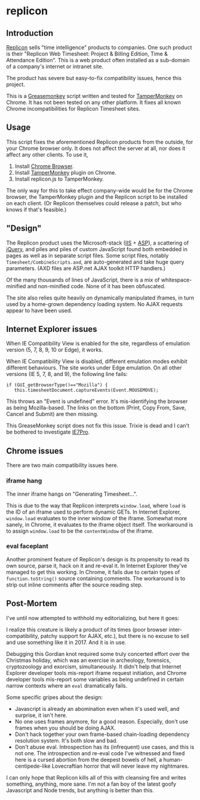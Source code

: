 # replicon

## Introduction

[Replicon](https://www.replicon.com) sells "time intelligence" products to companies. One such product is their "Replicon Web Timesheet: Project & Billing Edition, Time & Attendance Edition". This is a web product often installed as a sub-domain of a company's internet or intranet site.

The product has severe but easy-to-fix compatibility issues, hence this project.

This is a [Greasemonkey](https://www.greasespot.net) script written and tested for [TamperMonkey](https://tampermonkey.net) on Chrome. It has not been tested on any other platform. It fixes all known Chrome incompatibilities for Replicon Timesheet sites.

## Usage

This script fixes the aforementioned Replicon products from the outside, for your Chrome browser only. It does not affect the server at all, nor does it affect any other clients. To use it,

1. Install [Chrome Browser](https://www.google.com/chrome/browser/desktop/index.html).
2. Install [TamperMonkey](https://tampermonkey.net) plugin on Chrome.
3. Install replicon.js to TamperMonkey.

The only way for this to take effect company-wide would be for the Chrome browser, the TamperMonkey plugin and the Replicon script to be installed on each client. (Or Replicon themselves could release a patch, but who knows if that's feasible.)

## "Design"

The Replicon product uses the Microsoft-stack ([IIS](https://www.iis.net) + [ASP](https://www.asp.net)), a scattering of [jQuery](https://jquery.com), and piles and piles of custom JavaScript found both embedded in pages as well as in separate script files. Some script files, notably `Timesheet/CombineScripts.axd`, are auto-generated and take huge query parameters. (AXD files are ASP.net AJAX toolkit HTTP handlers.)

Of the many thousands of lines of JavaScript, there is a mix of whitespace-minified and non-minified code. None of it has been obfuscated.

The site also relies quite heavily on dynamically manipulated iframes, in turn used by a home-grown dependency loading system. No AJAX requests appear to have been used.

## Internet Explorer issues

When IE Compatibility View is enabled for the site, regardless of emulation version (5, 7, 8, 9, 10 or Edge), it works.

When IE Compatibility View is disabled, different emulation modes exhibit different behaviours. The site works under Edge emulation. On all other versions (IE 5, 7, 8, and 9), the following line fails:

```
if (GUI_getBrowserType()=="Mozilla") {
   this.timesheetDocument.captureEvents(Event.MOUSEMOVE);
```

This throws an "Event is undefined" error. It's mis-identifying the browser as being Mozilla-based. The links on the bottom (Print, Copy From, Save, Cancel and Submit) are then missing.

This GreaseMonkey script does not fix this issue. Trixie is dead and I can't be bothered to investigate [IE7Pro](https://en.wikipedia.org/wiki/IE7Pro).

## Chrome issues

There are two main compatibility issues here.

### iframe hang

The inner iframe hangs on "Generating Timesheet...".

This is due to the way that Replicon interprets `window.load`, where `load` is the ID of an iframe used to perform dynamic GETs. In Internet Explorer, `window.load` evaluates to the inner window of the iframe. Somewhat more sanely, in Chrome, it evaluates to the iframe object itself. The workaround is to assign `window.load` to be the `contentWindow` of the iframe.

### eval faceplant

Another prominent feature of Replicon's design is its propensity to read its own source, parse it, hack on it and re-eval it. In Internet Explorer they've managed to get this working. In Chrome, it fails due to certain types of `function.toString()` source containing comments. The workaround is to strip out inline comments after the source reading step.

## Post-Mortem

I've until now attempted to withhold my editorializing, but here it goes:

I realize this creature is likely a product of its times (poor browser inter-compatibility, patchy support for AJAX, etc.), but there is no excuse to sell and use something like it in 2017. And it is in use.

Debugging this Gordian knot required some truly concerted effort over the Christmas holiday, which was an exercise in archeology, forensics, cryptozoology and exorcism, simultaneously. It didn't help that Internet Explorer developer tools mis-report iframe request initiation, and Chrome developer tools mis-report some variables as being undefined in certain narrow contexts where an `eval` dramatically fails.

Some specific gripes about the design:

- Javascript is already an abomination even when it's used well, and surprise, it isn't here.
- No one uses frames anymore, for a good reason. Especially, don't use frames when you should be doing AJAX.
- Don't hack together your own frame-based chain-loading dependency resolution system. It's both slow and bad.
- Don't abuse eval. Introspection has its (infrequent) use cases, and this is not one. The introspection and re-eval code I've witnessed and fixed here is a cursed abortion from the deepest bowels of hell, a human-centipede-like Lovecraftian horror that will never leave my nightmares.

I can only hope that Replicon kills all of this with cleansing fire and writes something, anything, more sane. I'm not a fan boy of the latest goofy Javascript and Node trends, but anything is better than this.
